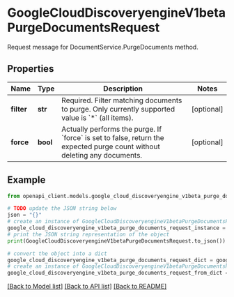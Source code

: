 # GoogleCloudDiscoveryengineV1betaPurgeDocumentsRequest

Request message for DocumentService.PurgeDocuments method.

## Properties

Name | Type | Description | Notes
------------ | ------------- | ------------- | -------------
**filter** | **str** | Required. Filter matching documents to purge. Only currently supported value is &#x60;*&#x60; (all items). | [optional] 
**force** | **bool** | Actually performs the purge. If &#x60;force&#x60; is set to false, return the expected purge count without deleting any documents. | [optional] 

## Example

```python
from openapi_client.models.google_cloud_discoveryengine_v1beta_purge_documents_request import GoogleCloudDiscoveryengineV1betaPurgeDocumentsRequest

# TODO update the JSON string below
json = "{}"
# create an instance of GoogleCloudDiscoveryengineV1betaPurgeDocumentsRequest from a JSON string
google_cloud_discoveryengine_v1beta_purge_documents_request_instance = GoogleCloudDiscoveryengineV1betaPurgeDocumentsRequest.from_json(json)
# print the JSON string representation of the object
print(GoogleCloudDiscoveryengineV1betaPurgeDocumentsRequest.to_json())

# convert the object into a dict
google_cloud_discoveryengine_v1beta_purge_documents_request_dict = google_cloud_discoveryengine_v1beta_purge_documents_request_instance.to_dict()
# create an instance of GoogleCloudDiscoveryengineV1betaPurgeDocumentsRequest from a dict
google_cloud_discoveryengine_v1beta_purge_documents_request_from_dict = GoogleCloudDiscoveryengineV1betaPurgeDocumentsRequest.from_dict(google_cloud_discoveryengine_v1beta_purge_documents_request_dict)
```
[[Back to Model list]](../README.md#documentation-for-models) [[Back to API list]](../README.md#documentation-for-api-endpoints) [[Back to README]](../README.md)


